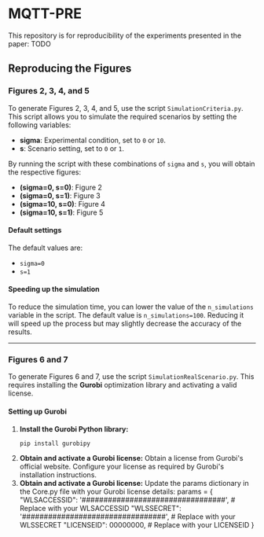 # MQTT-PRE

This repository is for reproducibility of the experiments presented in the paper: TODO

## Reproducing the Figures

### Figures 2, 3, 4, and 5

To generate Figures 2, 3, 4, and 5, use the script `SimulationCriteria.py`. This script allows you to simulate the required scenarios by setting the following variables:

- **sigma**: Experimental condition, set to `0` or `10`.
- **s**: Scenario setting, set to `0` or `1`.

By running the script with these combinations of `sigma` and `s`, you will obtain the respective figures:
- **(sigma=0, s=0)**: Figure 2
- **(sigma=0, s=1)**: Figure 3
- **(sigma=10, s=0)**: Figure 4
- **(sigma=10, s=1)**: Figure 5

#### Default settings
The default values are:
- `sigma=0`
- `s=1`

#### Speeding up the simulation
To reduce the simulation time, you can lower the value of the `n_simulations` variable in the script. The default value is `n_simulations=100`. Reducing it will speed up the process but may slightly decrease the accuracy of the results.

---

### Figures 6 and 7

To generate Figures 6 and 7, use the script `SimulationRealScenario.py`. This requires installing the **Gurobi** optimization library and activating a valid license.

#### Setting up Gurobi
1. **Install the Gurobi Python library:**
   ```bash
   pip install gurobipy
2. **Obtain and activate a Gurobi license:**
   Obtain a license from Gurobi's official website.
   Configure your license as required by Gurobi's installation instructions.
3. **Obtain and activate a Gurobi license:**
   Update the params dictionary in the Core.py file with your Gurobi license details:
   params = {
    "WLSACCESSID": '#################################',  # Replace with your WLSACCESSID
    "WLSSECRET": '#################################',   # Replace with your WLSSECRET
    "LICENSEID": 00000000,                              # Replace with your LICENSEID
}
